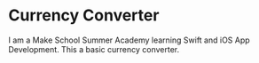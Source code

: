 # Currency Converter
I am a Make School Summer Academy learning Swift and iOS App Development. This a basic currency converter.
